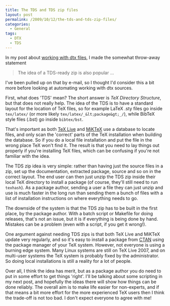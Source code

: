 ```yaml
---
title: The TDS and TDS zip files
layout: post
permalink: /2009/10/12/the-tds-and-tds-zip-files/
categories:
  - General
tags:
  - DTX
  - TDS
---
```

In my post about [working with dtx files](/2009/10/11/working-with-dtx-files/), I made the somewhat throw-away statement

> The idea of a TDS-ready zip is also popular ...

I've been pulled up on that by e-mail, so I  thought I'd consider this a bit more before looking at automating working with dtx sources.

First, what does 'TDS' mean? The short answer is _TeX Directory Structure_, but that does not really help. The idea of the TDS is to have a standard layout for the location of TeX files, so for example LaTeX .sty files go inside `tex/latex/` (or more likely `tex/latex/_&lt;package&gt;_/`), while BibTeX style files (.bst) go inside `bibtex/bst`.

That's important as both [TeX Live](https://tug.org/texlive/) and [MiKTeX](https://www.miktex.org) use a database to locate files, and only scan the 'correct' parts of the TeX installation when building the database. So if you do a local file installation and put the file in the wrong place TeX won't find it. The result is that you need to lay things out properly if you're installing TeX files, which can be confusing if you're not familiar with the idea.

The TDS zip idea is very simple: rather than having just the source files in a zip, set up the documentation, extracted package, source and so on in the correct layout. The end user can then just unzip the TDS zip inside their local TeX directory to install a package (of course, they'll still need to run `texhash`). As a package author, sending a user a file they can just unzip and use is much faster in the long run than sending them a bunch of files with a list of installation instructions on where everything needs to go.

The downside of the system is that the TDS zip has to be built in the first place, by the package author. With a batch script or Makefile for doing releases, that's not an issue, but it is if everything is being done by hand. Mistakes can be a problem (even with a script, if you get it wrong!).

One argument against needing TDS zips is that both TeX Live and MiKTeX update very regularly, and so it's easy to install a package from [CTAN](https://www.ctan.org) using the package manager of your TeX system. However, not everyone is using a burning edge system. Many Linux systems are still on TeX Live 2007, and on multi-user systems the TeX system is probably fixed by the administrator.  So doing local installations is still a reality for a lot of people.

Over all, I think the idea has merit, but as a package author you do need to put in some effort to get things 'right'. I'll be talking about some scripting in my next post, and hopefully the ideas there will show how things can be done reliably. The overall aim is to make life easier for non-experts, and if that means a bit more effort for the more experienced TeX users then I think the trade-off is not too bad. I don't expect everyone to agree with me!

